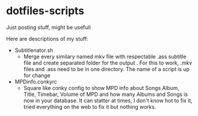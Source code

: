# dotfiles-scripts
Just posting stuff, might be usefull

Here are descriptions of my stuff:
- Subtitlenator.sh
  - Merge every similary named mkv file with respectable .ass subtitle file and create separated folder for the output . For this to work, .mkv files and .ass need to be in one directory. The name of a script is up for change
- MPDinfo.conkyrc
  - Square like conky config to show MPD info about Songs Album, Title, Timebar, Volume of MPD and how many Albums and Songs is now in your database. It can statter at times, I don't know hot to fix it, tried everything on the web to fix it but nothing works.
